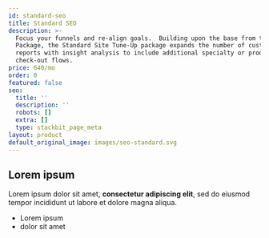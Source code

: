 ```yaml
---
id: standard-seo
title: Standard SEO
description: >-
  Focus your funnels and re-align goals.  Building upon the base from the Basic
  Package, the Standard Site Tune-Up package expands the number of custom
  reports with insight analysis to include additional specialty or product
  check-out flows.
price: 640/mo
order: 0
featured: false
seo:
  title: ''
  description: ''
  robots: []
  extra: []
  type: stackbit_page_meta
layout: product
default_original_image: images/seo-standard.svg
---
```

## Lorem ipsum

Lorem ipsum dolor sit amet, **consectetur adipiscing elit**, sed do eiusmod tempor incididunt ut labore et dolore magna aliqua.

- Lorem ipsum
- dolor sit amet